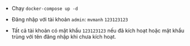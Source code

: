 - Chạy `docker-compose up -d`

- Đăng nhập với tài khoản `admin`: `mvmanh` `123123123`

- Tất cả tài khoản có mật khẩu `123123123` nếu đã kích hoạt hoặc mật khẩu trùng với tên đăng nhập khi chưa kích hoạt.
